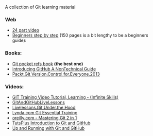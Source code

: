 A collection of Git learning material<!--more--> 

### Web
- [24 part video](http://www.git-tower.com/learn/videos) 
- [Beginners step by step](http://www.git-tower.com/learn/ebook/mac) (150 pages is a bit lengthy to be a beginners guide):  

### Books:
- [Git pocket refs book](http://shop.oreilly.com/product/0636920024972.do) **(the best one)**
- [Introducing GitHub A NonTechnical Guide ](http://shop.oreilly.com/product/0636920033059.do) 
- [Packt.Git.Version.Control.for.Everyone.2013 ](http://shop.oreilly.com/product/9780596520137.do) 

### Videos:
  
- [GIT Training Video Tutorial, Learning - (Infinite Skills)  ](http://www.infiniteskills.com/training/learning-git.html)  
- [GitAndGitHubLiveLessons](http://www.informit.com/store/git-and-github-livelessons-workshop-9780133991772) 
- [Livelessons.Git.Under.the.Hood](http://www.informit.com/store/git-under-the-hood-livelessons-video-training-downloadable-9780134133669) 
- [Lynda.com Git Essential Training](https://www.lynda.com/Git-tutorials/Git-Essential-Training/100222-2.html) 
- [oreilly.com - Mastering Git 2 in 1 ](http://shop.oreilly.com/product/0636920024774.do)  
- [TutsPlus Introduction to Git and GitHub](https://code.tutsplus.com/courses/introduction-to-git-and-github) 
- [Up and Running with Git and GitHub ](https://www.lynda.com/Git-tutorials/Up-Running-Git-GitHub/409275-2.html) 